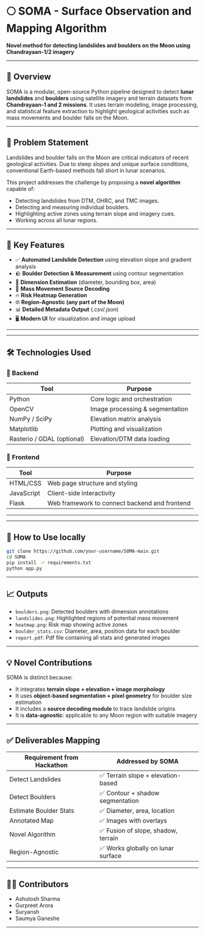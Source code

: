 
# 🌕 SOMA - Surface Observation and Mapping Algorithm

**Novel method for detecting landslides and boulders on the Moon using Chandrayaan-1/2 imagery**

---

## 🚀 Overview

SOMA is a modular, open-source Python pipeline designed to detect **lunar landslides** and **boulders** using satellite imagery and terrain datasets from **Chandrayaan-1 and 2 missions**. It uses terrain modeling, image processing, and statistical feature extraction to highlight geological activities such as mass movements and boulder falls on the Moon.

---

## 🧩 Problem Statement

Landslides and boulder falls on the Moon are critical indicators of recent geological activities. Due to steep slopes and unique surface conditions, conventional Earth-based methods fall short in lunar scenarios.

This project addresses the challenge by proposing a **novel algorithm** capable of:
- Detecting landslides from DTM, OHRC, and TMC images.
- Detecting and measuring individual boulders.
- Highlighting active zones using terrain slope and imagery cues.
- Working across all lunar regions.

---

## 📸 Key Features

- ✅ **Automated Landslide Detection** using elevation slope and gradient analysis
- 🪨 **Boulder Detection & Measurement** using contour segmentation
- 📏 **Dimension Estimation** (diameter, bounding box, area)
- 🌋 **Mass Movement Source Decoding**
- 🔥 **Risk Heatmap Generation**
- 🌐 **Region-Agnostic (any part of the Moon)**
- 📊 **Detailed Metadata Output** (.csv/.json)
- 🖥️ **Modern UI** for visualization and image upload

---


---

## 🛠 Technologies Used

### 🔧 Backend
| Tool | Purpose |
|------|---------|
| Python | Core logic and orchestration |
| OpenCV | Image processing & segmentation |
| NumPy / SciPy | Elevation matrix analysis |
| Matplotlib | Plotting and visualization |
| Rasterio / GDAL (optional) | Elevation/DTM data loading |

### 🎨 Frontend
| Tool | Purpose |
|------|---------|
| HTML/CSS | Web page structure and styling |
| JavaScript | Client-side interactivity |
| Flask | Web framework to connect backend and frontend |

---


---

## 🧪 How to Use locally

```bash
git clone https://github.com/your-username/SOMA-main.git
cd SOMA
pip install -r requirements.txt
python app.py
```


---

## 📈 Outputs

- `boulders.png`: Detected boulders with dimension annotations
- `landslides.png`: Highlighted regions of potential mass movement
- `heatmap.png`: Risk map showing active zones
- `boulder_stats.csv`: Diameter, area, position data for each boulder
- `report.pdf`: Pdf file containing all stats and generated images

---

## 💡 Novel Contributions

SOMA is distinct because:

- It integrates **terrain slope + elevation + image morphology**
- It uses **object-based segmentation + pixel geometry** for boulder size estimation
- It includes a **source decoding module** to trace landslide origins
- It is **data-agnostic**: applicable to any Moon region with suitable imagery

---

## ✅ Deliverables Mapping

| Requirement from Hackathon | Addressed by SOMA |
|----------------------------|-------------------|
| Detect Landslides          | ✅ Terrain slope + elevation-based |
| Detect Boulders            | ✅ Contour + shadow segmentation |
| Estimate Boulder Stats     | ✅ Diameter, area, location |
| Annotated Map              | ✅ Images with overlays |
| Novel Algorithm            | ✅ Fusion of slope, shadow, terrain |
| Region-Agnostic            | ✅ Works globally on lunar surface |

---


## 🧑‍💻 Contributors

- Ashutosh Sharma
- Gurpreet Arora
- Suryansh
- Saumya Ganeshe

---
